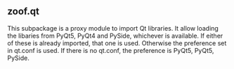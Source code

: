 zoof.qt
-------

This subpackage is a proxy module to import Qt libraries. It allow
loading the libaries from PyQt5, PyQt4 and PySide, whichever is
available. If either of these is already imported, that one is used.
Otherwise the preference set in qt.conf is used. If there is no qt.conf,
the preference is PyQt5, PyQt5, PySide.
